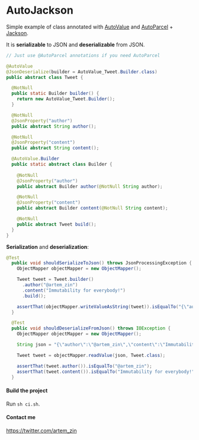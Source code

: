# AutoJackson
Simple example of class annotated with [AutoValue](https://github.com/google/auto/tree/master/value) and [AutoParcel](https://github.com/frankiesardo/auto-parcel) + [Jackson](https://github.com/FasterXML/jackson).

It is **serializable** to JSON and **deserializable** from JSON.

```java
// Just use @AutoParcel annotations if you need AutoParcel

@AutoValue
@JsonDeserialize(builder = AutoValue_Tweet.Builder.class)
public abstract class Tweet {

  @NotNull
  public static Builder builder() {
    return new AutoValue_Tweet.Builder();
  }

  @NotNull
  @JsonProperty("author")
  public abstract String author();

  @NotNull
  @JsonProperty("content")
  public abstract String content();

  @AutoValue.Builder
  public static abstract class Builder {
  
    @NotNull
    @JsonProperty("author")
    public abstract Builder author(@NotNull String author);

    @NotNull
    @JsonProperty("content")
    public abstract Builder content(@NotNull String content);

    @NotNull
    public abstract Tweet build();
  }
}
```

**Serialization** and **deserialization**:

```java
@Test
  public void shouldSerializeToJson() throws JsonProcessingException {
    ObjectMapper objectMapper = new ObjectMapper();

    Tweet tweet = Tweet.builder()
      .author("@artem_zin")
      .content("Immutability for everybody!")
      .build();

    assertThat(objectMapper.writeValueAsString(tweet)).isEqualTo("{\"author\":\"@artem_zin\",\"content\":\"Immutability for everybody!\"}");
  }

  @Test
  public void shouldDeserializeFromJson() throws IOException {
    ObjectMapper objectMapper = new ObjectMapper();

    String json = "{\"author\":\"@artem_zin\",\"content\":\"Immutability for everybody!\"}";

    Tweet tweet = objectMapper.readValue(json, Tweet.class);

    assertThat(tweet.author()).isEqualTo("@artem_zin");
    assertThat(tweet.content()).isEqualTo("Immutability for everybody!");
  }
```

#### Build the project
Run `sh ci.sh`.

#### Contact me
https://twitter.com/artem_zin
